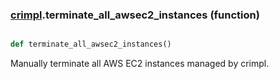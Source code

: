 ### [crimpl](crimpl.md).terminate_all_awsec2_instances (function)


```py

def terminate_all_awsec2_instances()

```



Manually terminate all AWS EC2 instances managed by crimpl.

